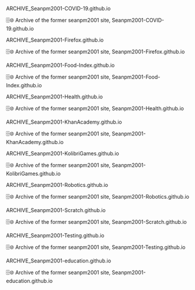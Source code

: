 
ARCHIVE_Seanpm2001-COVID-19.github.io

🗄️🌐️ Archive of the former seanpm2001 site, Seanpm2001-COVID-19.github.io

ARCHIVE_Seanpm2001-Firefox.github.io

🗄️🌐️ Archive of the former seanpm2001 site, Seanpm2001-Firefox.github.io

ARCHIVE_Seanpm2001-Food-Index.github.io

🗄️🌐️ Archive of the former seanpm2001 site, Seanpm2001-Food-Index.github.io

ARCHIVE_Seanpm2001-Health.github.io

🗄️🌐️ Archive of the former seanpm2001 site, Seanpm2001-Health.github.io

ARCHIVE_Seanpm2001-KhanAcademy.github.io

🗄️🌐️ Archive of the former seanpm2001 site, Seanpm2001-KhanAcademy.github.io

ARCHIVE_Seanpm2001-KolibriGames.github.io

🗄️🌐️ Archive of the former seanpm2001 site, Seanpm2001-KolibriGames.github.io

ARCHIVE_Seanpm2001-Robotics.github.io

🗄️🌐️ Archive of the former seanpm2001 site, Seanpm2001-Robotics.github.io

ARCHIVE_Seanpm2001-Scratch.github.io

🗄️🌐️ Archive of the former seanpm2001 site, Seanpm2001-Scratch.github.io

ARCHIVE_Seanpm2001-Testing.github.io

🗄️🌐️ Archive of the former seanpm2001 site, Seanpm2001-Testing.github.io

ARCHIVE_Seanpm2001-education.github.io

🗄️🌐️ Archive of the former seanpm2001 site, Seanpm2001-education.github.io

